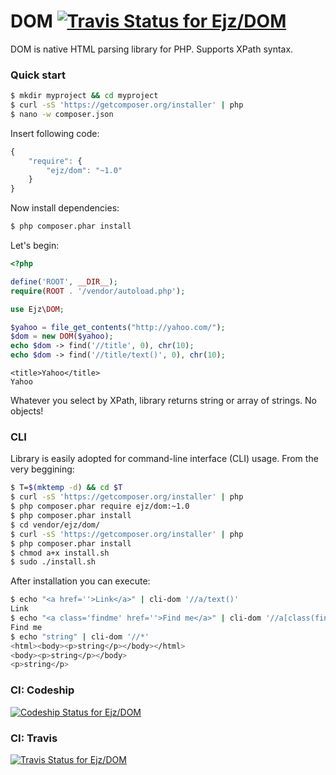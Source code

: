 # DOM [![Travis Status for Ejz/DOM](https://travis-ci.org/Ejz/DOM.svg?branch=master)](https://travis-ci.org/Ejz/DOM)

DOM is native HTML parsing library for PHP. Supports XPath syntax.

### Quick start

```bash
$ mkdir myproject && cd myproject
$ curl -sS 'https://getcomposer.org/installer' | php
$ nano -w composer.json
```

Insert following code:

```javascript
{
    "require": {
        "ejz/dom": "~1.0"
    }
}
```

Now install dependencies:

```bash
$ php composer.phar install
```

Let's begin:

```php
<?php

define('ROOT', __DIR__);
require(ROOT . '/vendor/autoload.php');

use Ejz\DOM;

$yahoo = file_get_contents("http://yahoo.com/");
$dom = new DOM($yahoo);
echo $dom -> find('//title', 0), chr(10);
echo $dom -> find('//title/text()', 0), chr(10);
```

```
<title>Yahoo</title>
Yahoo
```

Whatever you select by XPath, library returns string or array of strings. No objects!

### CLI

Library is easily adopted for command-line interface (CLI) usage. From the very beggining:

```bash
$ T=$(mktemp -d) && cd $T
$ curl -sS 'https://getcomposer.org/installer' | php
$ php composer.phar require ejz/dom:~1.0
$ php composer.phar install
$ cd vendor/ejz/dom/
$ curl -sS 'https://getcomposer.org/installer' | php
$ php composer.phar install
$ chmod a+x install.sh
$ sudo ./install.sh
```

After installation you can execute:

```bash
$ echo "<a href=''>Link</a>" | cli-dom '//a/text()'
Link
$ echo "<a class='findme' href=''>Find me</a>" | cli-dom '//a[class(findme)]/text()'
Find me
$ echo "string" | cli-dom '//*'
<html><body><p>string</p></body></html>
<body><p>string</p></body>
<p>string</p>
```

### CI: Codeship

[![Codeship Status for Ejz/DOM](https://codeship.com/projects/bcd7db20-6abb-0132-5494-2e0b75730361/status)](https://codeship.com/projects/53779)

### CI: Travis

[![Travis Status for Ejz/DOM](https://travis-ci.org/Ejz/DOM.svg?branch=master)](https://travis-ci.org/Ejz/DOM)
